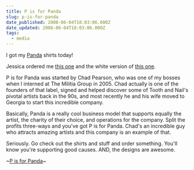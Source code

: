 ```yaml
---
title: P is for Panda
slug: p-is-for-panda
date_published: 2008-06-04T18:03:06.000Z
date_updated: 2008-06-04T18:03:06.000Z
tags:
  - media
---
```


I got my [Panda](http://pisforpanda.com) shirts today!

Jessica ordered me [this one](http://pisforpanda.bigcartel.com/product/mark-penxa-cardinal-mens-tee) and the white version of [this one](http://pisforpanda.bigcartel.com/product/brian-manley-dirty-panda-mens-tee).

P is for Panda was started by Chad Pearson, who was one of my bosses when I interned at The Militia Group in 2005. Chad actually is one of the founders of that label, signed and helped discover some of Tooth and Nail's pivotal artists back in the 90s, and most recently he and his wife moved to Georgia to start this incredible company.

Basically, Panda is a really cool business model that supports equally the artist, the charity of their choice, and operations for the company. Split the profits three-ways and you've got P is for Panda. Chad's an incredible guy who attracts amazing artists and this company is an example of that.

Seriously. Go check out the shirts and stuff and order something. You'll know you're supporting good causes. AND, the designs are awesome.

~[P is for Panda](http://pisforpanda.bigcartel.com/)~
